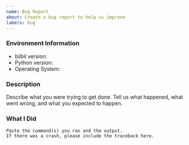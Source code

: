 ```yaml
---
name: Bug Report
about: Create a bug report to help us improve
labels: bug
---
```


<!-- Please search existing issues to avoid creating duplicates. -->

### Environment Information

-   bilbil version:
-   Python version:
-   Operating System:

### Description

Describe what you were trying to get done.
Tell us what happened, what went wrong, and what you expected to happen.

### What I Did

```
Paste the command(s) you ran and the output.
If there was a crash, please include the traceback here.
```

